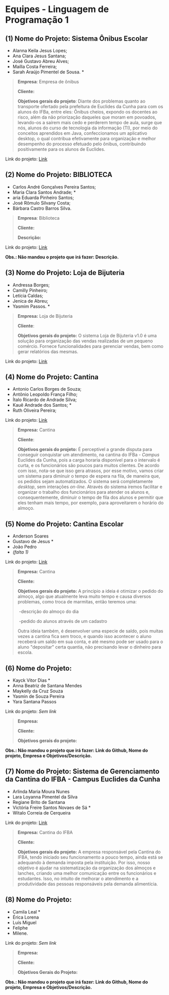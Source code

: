 # Equipes - Linguagem de Programação 1

## (1) Nome do Projeto: Sistema Ônibus Escolar

- Alanna Keila Jesus Lopes;
- Ana Clara Jesus Santana;
- José Gustavo Abreu Alves;
- Maílla Costa Ferreira;
- Sarah Araújo Pimentel de Sousa. \*

> **Empresa**: Empresa de ônibus
>
> **Cliente:**
>
> **Objetivos gerais do projeto**: Diante dos problemas quanto ao transporte ofertado pela prefeitura de Euclides da Cunha para com os alunos do IFBa, entre eles: Ônibus cheios, expondo os docentes ao risco, além da não priorização daqueles que moram em povoados, levando-os a saírem mais cedo e perderem tempo de aula, surge que nós, alunos do curso de tecnologia da informação (TI), por meio do conceitos aprendidos em Java, confeccionamos um aplicativo desktop, o qual contribua efetivamente para organização e melhor desempenho do processo efetuado pelo ônibus, contribuindo positivamente para os alunos de Euclides.

Link do projeto: [Link](https://github.com/IFBA-EUC/Projeto-2-C.git)

## (2) Nome do Projeto: BIBLIOTECA

- Carlos André Gonçalves Pereira Santos;
- Maria Clara Santos Andrade; *
- aria Eduarda Pinheiro Santos;
- José Rômulo Silvany Costa;
- Bárbara Castro Barros Silva.

> **Empresa**: Biblioteca
>
> **Cliente:**
>
> **Descrição:** 

Link do projeto: [Link](https://github.com/clarasandz/PROJETO-FINAL---BIBLIOTECA)

**Obs.: Não mandou o projeto que irá fazer: Descrição.**

## (3) Nome do Projeto: Loja de Bijuteria

- Andressa Borges;
- Camilly Pinheiro;
- Letícia Caldas;
- Jenica de Abreu;
- Yasmim Passos. *

> **Empresa:** Loja de Bijuteria
>
> **Cliente**: 
>
> **Objetivos gerais do projeto:** O sistema Loja de Bijuteria v1.0 é uma solução para organização das vendas realizadas de um pequeno comércio. Fornece funcionalidades para gerenciar vendas, bem como gerar relatórios das mesmas.

Link do projeto: [Link](https://github.com/yasmim-passos/LP1-Projeto-2022)

## (4) Nome do Projeto: Cantina

- Antonio Carlos Borges de Souza; 
- Antônio Leopoldo França Filho; 
- Ítalo Ricardo de Andrade Silva; 
- Kauê Andrade dos Santos; *
- Ruth Oliveira Pereira;

Link do projeto: [Link](https://github.com/kaue-andrade/sistema-java)

> **Empresa:** Cantina
>
> **Cliente**: 
>
> **Objetivos gerais do projeto:** É perceptível a grande disputa para conseguir conquistar um atendimento, na cantina do IFBa - *Campus* Euclides da Cunha, pois a carga horaria disponível para o intervalo é curta, e os funcionários são poucos para muitos clientes. De acordo com isso, nota-se que isso gera atrasos, por esse motivo, vamos criar um sistema para diminuir o tempo de espera na fila, de maneira que, os pedidos sejam automatizados. O sistema será completamente *desktop*, sem interações *on-line*. Através do sistema iremos facilitar e organizar o trabalho dos funcionários para atender os alunos e, consequentemente, diminuir o tempo de fila dos alunos e permitir que eles tenham mais tempo, por exemplo, para aproveitarem o horário do almoço.

## (5) Nome do Projeto: Cantina Escolar

- Anderson Soares
- Gustavo de Jesus *
- João Pedro 
- *(falta 1)*

Link do projeto: [Link](https://github.com/N33ttu2/Gerenciamento_de_pedidos_de_uma_pastelaria)

> **Empresa:** Cantina
>
> **Cliente:** 
>
> **Objetivos gerais do projeto:** A principio a ideia é otimizar o pedido do almoço, algo que atualmente leva muito tempo e causa diversos problemas, como troca de marmitas, então teremos uma: 
>
> ​	-descrição do almoço do dia
>
> ​	-pedido do alunos através de um cadastro
>
> Outra ideia também, é desenvolver uma especie de saldo, pois muitas vezes a cantina fica sem troco, e quando isso acontecer o aluno receberá um saldo em sua conta, e até mesmo pode ser usado para o aluno "depositar" certa quantia, não precisando levar o dinheiro para escola.

## (6) Nome do Projeto: 

- Kayck Vitor Dias *
- Anna Beatriz de Santana Mendes
- Maykelly da Cruz Souza
- Yasmin de Souza Pereira
- Yara Santana Passos 

Link do projeto: *Sem link*

> **Empresa:** 
>
> **Cliente:** 
>
> **Objetivos gerais do projeto:** 

**Obs.: Não mandou o projeto que irá fazer: Link do Github, Nome do projeto, Empresa e Objetivos/Descrição.**

## (7) Nome do Projeto: Sistema de Gerenciamento da Cantina do IFBA - Campus Euclides da Cunha

- Arlinda Maria Moura Nunes
- Lara Loyanna Pimentel da Silva
- Regiane Brito de Santana
- Victória Freire Santos Novaes de Sá *
- Witalo Correia de Cerqueira

Link do projeto: [Link](https://github.com/IFBA-EUC/Projeto-2C.git)

> **Empresa:** Cantina do IFBA
>
> **Cliente:** 
>
> **Objetivos gerais do projeto:** A empresa responsável pela Cantina do IFBA, tendo iniciado seu funcionamento a pouco tempo, ainda está se adequando à demanda imposta pela instituição. Por isso, nosso objetivo é ajudar na sistematização da organização dos almoços e lanches, criando uma melhor comunicação entre os funcionários e estudantes. Isso, no intuito de melhorar o atendimento e a produtividade das pessoas responsáveis pela demanda alimentícia.

## (8) Nome do Projeto: 

- Camila Leal *
- Érica Lorena
- Luís Miguel
- Feliphe
- Milene.

Link do projeto: *Sem link*

> **Empresa:** 
>
> **Cliente:** 
>
> **Objetivos Gerais do Projeto:** 

**Obs.: Não mandou o projeto que irá fazer: Link do Github, Nome do projeto, Empresa e Objetivos/Descrição.**